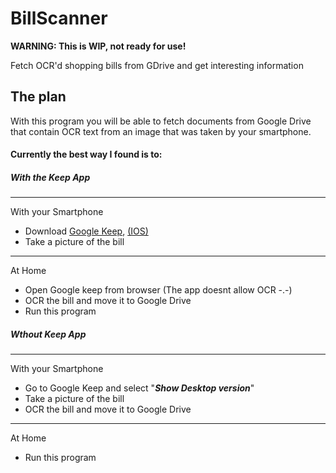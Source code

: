 # BillScanner
**WARNING: This is WIP, not ready for use!**

Fetch OCR'd shopping bills from GDrive and get interesting information

## The plan

With this program you will be able to fetch documents from Google Drive that contain OCR text from an image that was taken by your smartphone.

#### Currently the best way I found is to:
##### With the Keep App
---
With your Smartphone
* Download [Google Keep](https://play.google.com/store/apps/details?id=com.google.android.keep&hl=en), [(IOS)](https://itunes.apple.com/us/app/google-keep/id1029207872?mt=8)
* Take a picture of the bill
---
At Home
* Open Google keep from browser (The app doesnt allow OCR -.-)
* OCR the bill and move it to Google Drive
* Run this program

##### Wthout Keep App
---
With your Smartphone
* Go to Google Keep and select "**_Show Desktop version_**"
* Take a picture of the bill
* OCR the bill and move it to Google Drive
---
At Home
* Run this program
